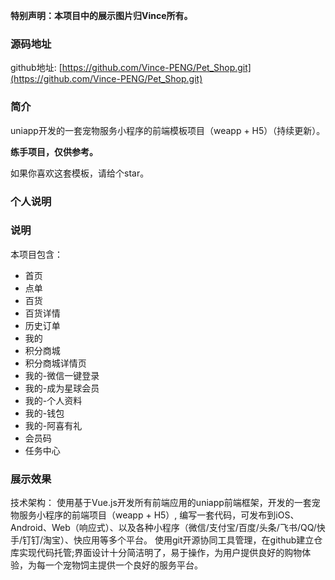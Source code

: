 
**特别声明：本项目中的展示图片归Vince所有。**

### 源码地址

github地址: [https://github.com/Vince-PENG/Pet_Shop.git](https://github.com/Vince-PENG/Pet_Shop.git)

### 简介

uniapp开发的一套宠物服务小程序的前端模板项目（weapp + H5）（持续更新）。

**练手项目，仅供参考。**

如果你喜欢这套模板，请给个star。

### 个人说明

### 说明

本项目包含：

- 首页
- 点单
- 百货
- 百货详情
- 历史订单
- 我的
- 积分商城
- 积分商城详情页
- 我的-微信一键登录
- 我的-成为星球会员
- 我的-个人资料
- 我的-钱包
- 我的-阿喜有礼
- 会员码
- 任务中心

### 展示效果


技术架构：
使用基于Vue.js开发所有前端应用的uniapp前端框架，开发的一套宠物服务小程序的前端项目（weapp + H5）, 编写一套代码，可发布到iOS、Android、Web（响应式）、以及各种小程序（微信/支付宝/百度/头条/飞书/QQ/快手/钉钉/淘宝）、快应用等多个平台。
使用git开源协同工具管理，在github建立仓库实现代码托管;界面设计十分简洁明了，易于操作，为用户提供良好的购物体验，为每一个宠物饲主提供一个良好的服务平台。